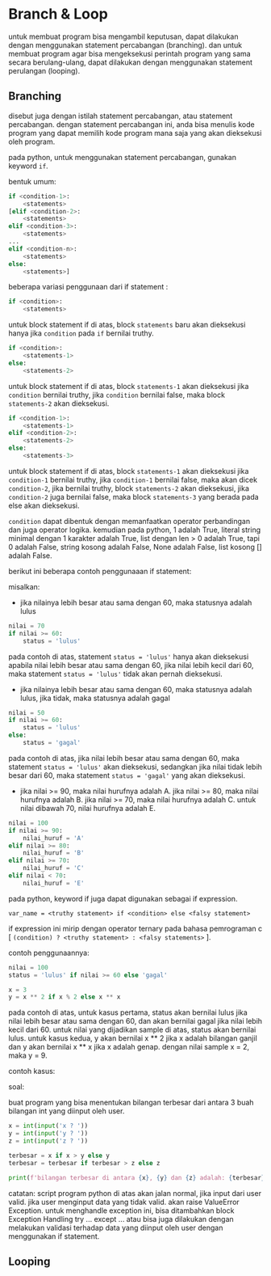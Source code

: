 # Branch & Loop

untuk membuat program bisa mengambil keputusan, dapat dilakukan dengan menggunakan statement percabangan (branching). dan untuk membuat program agar bisa mengeksekusi perintah program yang sama secara berulang-ulang, dapat dilakukan dengan menggunakan statement perulangan (looping).

## Branching

disebut juga dengan istilah statement percabangan, atau statement percabangan. dengan statement percabangan ini, anda bisa menulis kode program yang dapat memilih kode program mana saja yang akan dieksekusi oleh program. 

pada python, untuk menggunakan statement percabangan, gunakan keyword `if`.

bentuk umum:

```python
if <condition-1>:
    <statements>
[elif <condition-2>:
    <statements>
elif <condition-3>:
    <statements>
...
elif <condition-n>:
    <statements>
else:
    <statements>]
```

beberapa variasi penggunaan dari if statement : 

```python
if <condition>:
    <statements>
```

untuk block statement if di atas, block `statements` baru akan dieksekusi hanya jika `condition` pada `if` bernilai truthy. 

```python
if <condition>:
    <statements-1>
else:
    <statements-2>
```

untuk block statement if di atas, block `statements-1` akan dieksekusi jika `condition` bernilai truthy, jika `condition` bernilai false, maka block `statements-2` akan dieksekusi.

```python
if <condition-1>:
    <statements-1>
elif <condition-2>:
    <statements-2>
else:
    <statements-3>
```

untuk block statement if di atas, block `statements-1` akan dieksekusi jika `condition-1` bernilai truthy, jika `condition-1` bernilai false, maka akan dicek `condition-2`, jika bernilai truthy, block `statements-2` akan dieksekusi, jika `condition-2` juga bernilai false, maka block `statements-3` yang berada pada else akan dieksekusi.

`condition` dapat dibentuk dengan memanfaatkan operator perbandingan dan juga operator logika. kemudian pada python, 1 adalah True, literal string minimal dengan 1 karakter adalah True, list dengan len > 0 adalah True, tapi 0 adalah False, string kosong adalah False, None adalah False, list kosong [] adalah False. 

berikut ini beberapa contoh penggunaaan if statement: 

misalkan:

* jika nilainya lebih besar atau sama dengan 60, maka statusnya adalah lulus

```python
nilai = 70
if nilai >= 60:
    status = 'lulus'
```

pada contoh di atas, statement `status = 'lulus'` hanya akan dieksekusi apabila nilai lebih besar atau sama dengan 60, jika nilai lebih kecil dari 60, maka statement `status = 'lulus'` tidak akan pernah dieksekusi.

* jika nilainya lebih besar atau sama dengan 60, maka statusnya adalah lulus, jika tidak, maka statusnya adalah gagal
  
```python
nilai = 50
if nilai >= 60:
    status = 'lulus'
else:
    status = 'gagal'
```

pada contoh di atas, jika nilai lebih besar atau sama dengan 60, maka statement `status = 'lulus'` akan dieksekusi, sedangkan jika nilai tidak lebih besar dari 60, maka statement `status = 'gagal'` yang akan dieksekusi.

* jika nilai >= 90, maka nilai hurufnya adalah A. jika nilai >= 80, maka nilai hurufnya adalah B. jika nilai >= 70, maka nilai hurufnya adalah C. untuk nilai dibawah 70, nilai hurufnya adalah E.

```python
nilai = 100
if nilai >= 90:
    nilai_huruf = 'A'
elif nilai >= 80:
    nilai_huruf = 'B'
elif nilai >= 70:
    nilai_huruf = 'C'
elif nilai < 70:
    nilai_huruf = 'E'
```

pada python, keyword if juga dapat digunakan sebagai if expression.

`var_name = <truthy statement> if <condition> else <falsy statement>`

if expression ini mirip dengan operator ternary pada bahasa pemrograman c [ `(condition) ? <truthy statement> : <falsy statements>` ].

contoh penggunaannya:

```python
nilai = 100
status = 'lulus' if nilai >= 60 else 'gagal'

x = 3
y = x ** 2 if x % 2 else x ** x
```

pada contoh di atas, untuk kasus pertama, status akan bernilai lulus jika nilai lebih besar atau sama dengan 60, dan akan bernilai gagal jika nilai lebih kecil dari 60. untuk nilai yang dijadikan sample di atas, status akan bernilai lulus. untuk kasus kedua, y akan bernilai x ** 2 jika x adalah bilangan ganjil dan y akan bernilai x ** x jika x adalah genap. dengan nilai sample x = 2, maka y = 9.

contoh kasus:

soal:

buat program yang bisa menentukan bilangan terbesar dari antara 3 buah bilangan int yang diinput oleh user.

```python
x = int(input('x ? '))
y = int(input('y ? '))
z = int(input('z ? '))

terbesar = x if x > y else y
terbesar = terbesar if terbesar > z else z

print(f'bilangan terbesar di antara {x}, {y} dan {z} adalah: {terbesar}')
```

catatan: script program python di atas akan jalan normal, jika input dari user valid. jika user menginput data yang tidak valid. akan raise ValueError Exception. untuk menghandle exception ini, bisa ditambahkan block Exception Handling try ... except ... atau bisa juga dilakukan dengan melakukan validasi terhadap data yang diinput oleh user dengan menggunakan if statement.


## Looping

